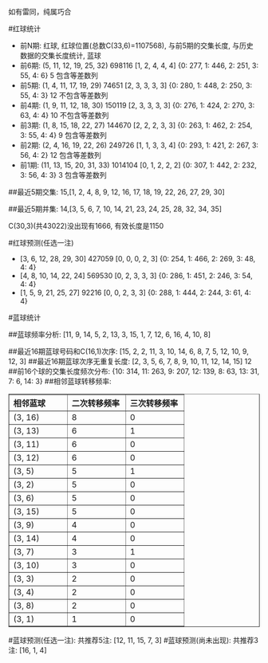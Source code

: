 <!-- 
.. title: 双色球2010062期(2010-06-01)数据分析报告
.. slug: slott-2010062-2010-06-01-report
.. date: 2010-06-02 08:00:00 UTC+08:00
.. tags: Lottery
.. link: 
.. description: 
.. type: text
-->

如有雷同，纯属巧合

<!-- TEASER_END-->

#红球统计

- 前N期: 红球, 红球位置(总数C(33,6)=1107568), 与前5期的交集长度, 与历史数据的交集长度统计, 蓝球
- 前6期: (5, 11, 12, 19, 25, 32) 698116 [1, 2, 4, 4, 4] {0: 277, 1: 446, 2: 251, 3: 55, 4: 6} 5 包含等差数列
- 前5期: (1, 4, 11, 17, 19, 29) 74651 [2, 3, 3, 3, 3] {0: 280, 1: 448, 2: 250, 3: 55, 4: 3} 12 不包含等差数列
- 前4期: (1, 9, 11, 12, 18, 30) 150119 [2, 3, 3, 3, 3] {0: 276, 1: 424, 2: 270, 3: 63, 4: 4} 10 不包含等差数列
- 前3期: (1, 8, 15, 18, 22, 27) 144670 [2, 2, 2, 3, 3] {0: 263, 1: 462, 2: 254, 3: 55, 4: 4} 9 包含等差数列
- 前2期: (2, 4, 16, 19, 22, 26) 249726 [1, 1, 3, 3, 4] {0: 293, 1: 421, 2: 267, 3: 56, 4: 2} 12 包含等差数列
- 前1期: (11, 13, 15, 20, 31, 33) 1014104 [0, 1, 2, 2, 2] {0: 307, 1: 442, 2: 232, 3: 56, 4: 3} 3 包含等差数列

##最近5期交集:
15,[1, 2, 4, 8, 9, 12, 16, 17, 18, 19, 22, 26, 27, 29, 30]

##最近5期并集:
14,[3, 5, 6, 7, 10, 14, 21, 23, 24, 25, 28, 32, 34, 35]

C(30,3)(共43022)没出现有1666, 
有效长度是1150

#红球预测(任选一注)

- [3, 6, 12, 28, 29, 30] 427059 [0, 0, 0, 2, 3] {0: 254, 1: 466, 2: 269, 3: 48, 4: 4}
- [4, 8, 10, 14, 22, 24] 569530 [0, 2, 3, 3, 3] {0: 286, 1: 451, 2: 246, 3: 54, 4: 4}
- [1, 5, 9, 21, 25, 27] 92216 [0, 0, 2, 3, 3] {0: 288, 1: 444, 2: 244, 3: 61, 4: 4}

#蓝球统计

##蓝球频率分析:
[11, 9, 14, 5, 2, 13, 3, 15, 1, 7, 12, 6, 16, 4, 10, 8]

##最近16期蓝球号码和C(16,1)次序:
[15, 2, 2, 11, 3, 10, 14, 6, 8, 7, 5, 12, 10, 9, 12, 3]
##最近16期蓝球次序无重复长度:
[2, 3, 5, 6, 7, 8, 9, 10, 11, 12, 14, 15] 12
##前16个球的交集长度频次分布:
{10: 314, 11: 263, 9: 207, 12: 139, 8: 63, 13: 31, 7: 6, 14: 3}
##相邻蓝球转移频率:
<table border="1" class="table table-striped dataframe">
  <thead>
    <tr style="text-align: left;">
      <th style="min-width: 100px;">相邻蓝球</th>
      <th style="min-width: 100px;">二次转移频率</th>
      <th style="min-width: 100px;">三次转移频率</th>
    </tr>
  </thead>
  <tbody>
    <tr>
      <td> (3, 16)</td>
      <td> 8</td>
      <td> 0</td>
    </tr>
    <tr>
      <td> (3, 13)</td>
      <td> 6</td>
      <td> 1</td>
    </tr>
    <tr>
      <td> (3, 11)</td>
      <td> 6</td>
      <td> 0</td>
    </tr>
    <tr>
      <td> (3, 12)</td>
      <td> 6</td>
      <td> 0</td>
    </tr>
    <tr>
      <td>  (3, 5)</td>
      <td> 5</td>
      <td> 1</td>
    </tr>
    <tr>
      <td>  (3, 2)</td>
      <td> 5</td>
      <td> 0</td>
    </tr>
    <tr>
      <td>  (3, 6)</td>
      <td> 5</td>
      <td> 0</td>
    </tr>
    <tr>
      <td> (3, 15)</td>
      <td> 5</td>
      <td> 0</td>
    </tr>
    <tr>
      <td>  (3, 9)</td>
      <td> 4</td>
      <td> 0</td>
    </tr>
    <tr>
      <td> (3, 14)</td>
      <td> 4</td>
      <td> 0</td>
    </tr>
    <tr>
      <td>  (3, 7)</td>
      <td> 3</td>
      <td> 1</td>
    </tr>
    <tr>
      <td> (3, 10)</td>
      <td> 3</td>
      <td> 0</td>
    </tr>
    <tr>
      <td>  (3, 3)</td>
      <td> 2</td>
      <td> 0</td>
    </tr>
    <tr>
      <td>  (3, 4)</td>
      <td> 2</td>
      <td> 0</td>
    </tr>
    <tr>
      <td>  (3, 8)</td>
      <td> 2</td>
      <td> 0</td>
    </tr>
    <tr>
      <td>  (3, 1)</td>
      <td> 1</td>
      <td> 0</td>
    </tr>
  </tbody>
</table>
#蓝球预测(任选一注):
共推荐5注: [12, 11, 15, 7, 3]
#蓝球预测(尚未出现):
共推荐3注: [16, 1, 4]

